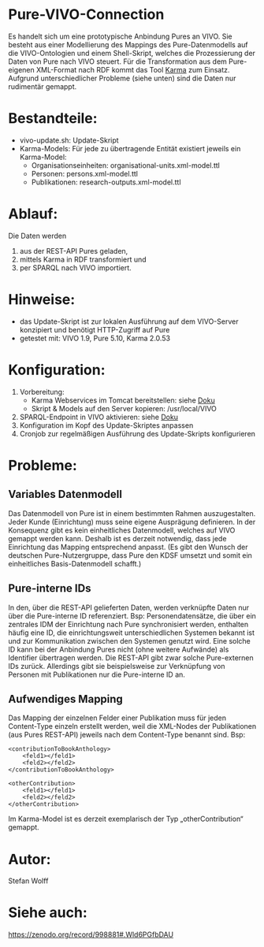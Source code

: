 # Pure-VIVO-Connection
Es handelt sich um eine prototypische Anbindung Pures an VIVO. Sie besteht aus einer Modellierung des Mappings des Pure-Datenmodells auf die VIVO-Ontologien und einem Shell-Skript, welches die Prozessierung der Daten von Pure nach VIVO steuert. Für die Transformation aus dem Pure-eigenen XML-Format nach RDF kommt das Tool [Karma](http://usc-isi-i2.github.io/karma/) zum Einsatz. Aufgrund unterschiedlicher Probleme (siehe unten) sind die Daten nur rudimentär gemappt.

# Bestandteile:
- vivo-update.sh: Update-Skript
- Karma-Models: Für jede zu übertragende Entität existiert jeweils ein Karma-Model:
  - Organisationseinheiten: organisational-units.xml-model.ttl
  - Personen: persons.xml-model.ttl
  - Publikationen: research-outputs.xml-model.ttl

# Ablauf:
Die Daten werden

1. aus der REST-API Pures geladen,
2. mittels Karma in RDF transformiert und
3. per SPARQL nach VIVO importiert.

# Hinweise:
- das Update-Skript ist zur lokalen Ausführung auf dem VIVO-Server konzipiert und benötigt HTTP-Zugriff auf Pure
- getestet mit: VIVO 1.9, Pure 5.10, Karma 2.0.53

# Konfiguration:
1. Vorbereitung: 
	- Karma Webservices im Tomcat bereitstellen: siehe [Doku](https://github.com/usc-isi-i2/Web-Karma/tree/master/karma-web-services/web-services-rdf)
	- Skript & Models auf den Server kopieren: /usr/local/VIVO
2. SPARQL-Endpoint in VIVO aktivieren: siehe [Doku](https://wiki.duraspace.org/display/VIVODOC19x/SPARQL+Update+API#SPARQLUpdateAPI-EnablingtheAPI)
3. Konfiguration im Kopf des Update-Skriptes anpassen
4. Cronjob zur regelmäßigen Ausführung des Update-Skripts konfigurieren

# Probleme:
## Variables Datenmodell
Das Datenmodell von Pure ist in einem bestimmten Rahmen auszugestalten. Jeder Kunde (Einrichtung) muss seine eigene Ausprägung definieren. In der Konsequenz gibt es kein einheitliches Datenmodell, welches auf VIVO gemappt werden kann. Deshalb ist es derzeit notwendig, dass jede Einrichtung das Mapping entsprechend anpasst.
(Es gibt den Wunsch der deutschen Pure-Nutzergruppe, dass Pure den KDSF umsetzt und somit ein einheitliches Basis-Datenmodell schafft.)

## Pure-interne IDs
In den, über die REST-API gelieferten Daten, werden verknüpfte Daten nur über die Pure-interne ID referenziert. 
Bsp: Personendatensätze, die über ein zentrales IDM der Einrichtung nach Pure synchronisiert werden, enthalten häufig eine ID, die einrichtungsweit unterschiedlichen Systemen bekannt ist und zur Kommunikation zwischen den Systemen genutzt wird. Eine solche ID kann bei der Anbindung Pures nicht (ohne weitere Aufwände) als Identifier übertragen werden. Die REST-API gibt zwar solche Pure-externen IDs zurück. Allerdings gibt sie beispielsweise zur Verknüpfung von Personen mit Publikationen nur die Pure-interne ID an.

## Aufwendiges Mapping
Das Mapping der einzelnen Felder einer Publikation muss für jeden Content-Type einzeln erstellt werden, weil die XML-Nodes der Publikationen (aus Pures REST-API) jeweils nach dem Content-Type benannt sind.
Bsp: 
```
<contributionToBookAnthology>
	<feld1></feld1>
	<feld2></feld2>
</contributionToBookAnthology>

<otherContribution>
	<feld1></feld1>
	<feld2></feld2>
</otherContribution>
```

Im Karma-Model ist es derzeit exemplarisch der Typ „otherContribution“ gemappt.


# Autor:
Stefan Wolff

# Siehe auch:
https://zenodo.org/record/998881#.Wld6PGfbDAU
